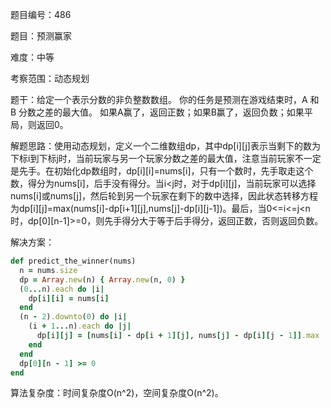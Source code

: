 题目编号：486

题目：预测赢家

难度：中等

考察范围：动态规划

题干：给定一个表示分数的非负整数数组。 你的任务是预测在游戏结束时，A 和 B 分数之差的最大值。 如果A赢了，返回正数；如果B赢了，返回负数；如果平局，则返回0。

解题思路：使用动态规划，定义一个二维数组dp，其中dp[i][j]表示当剩下的数为下标i到下标j时，当前玩家与另一个玩家分数之差的最大值，注意当前玩家不一定是先手。在初始化dp数组时，dp[i][i]=nums[i]，只有一个数时，先手取走这个数，得分为nums[i]，后手没有得分。当i<j时，对于dp[i][j]，当前玩家可以选择nums[i]或nums[j]，然后轮到另一个玩家在剩下的数中选择，因此状态转移方程为dp[i][j]=max(nums[i]-dp[i+1][j],nums[j]-dp[i][j-1])。最后，当0<=i<=j<n时，dp[0][n-1]>=0，则先手得分大于等于后手得分，返回正数，否则返回负数。

解决方案：

```ruby
def predict_the_winner(nums)
  n = nums.size
  dp = Array.new(n) { Array.new(n, 0) }
  (0...n).each do |i|
    dp[i][i] = nums[i]
  end
  (n - 2).downto(0) do |i|
    (i + 1...n).each do |j|
      dp[i][j] = [nums[i] - dp[i + 1][j], nums[j] - dp[i][j - 1]].max
    end
  end
  dp[0][n - 1] >= 0
end
```

算法复杂度：时间复杂度O(n^2)，空间复杂度O(n^2)。